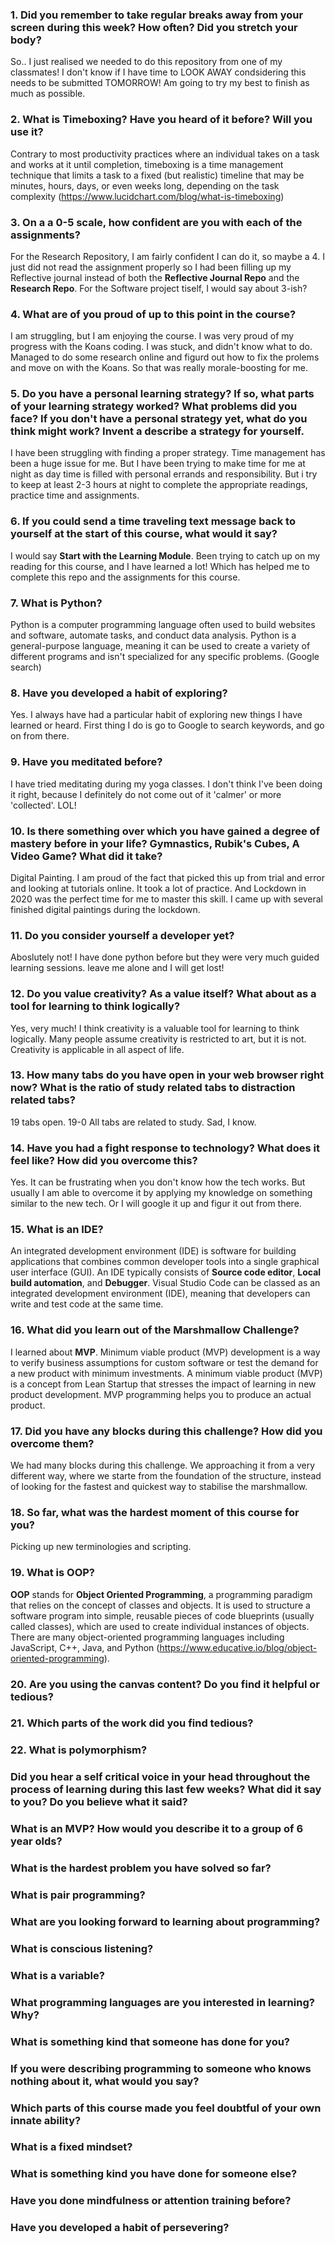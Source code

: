 ### 1. Did you remember to take regular breaks away from your screen during this week? How often? Did you stretch your body?
So.. I just realised we needed to do this repository from one of my classmates! I don't know if I have time to LOOK AWAY condsidering this needs to be submitted TOMORROW! Am going to try my best to finish as much as possible.


### 2. What is Timeboxing? Have you heard of it before? Will you use it?
Contrary to most productivity practices where an individual takes on a task and works at it until completion, timeboxing is a time management technique that limits a task to a fixed (but realistic) timeline that may be minutes, hours, days, or even weeks long, depending on the task complexity (https://www.lucidchart.com/blog/what-is-timeboxing)

### 3. On a a 0-5 scale, how confident are you with each of the assignments?
For the Research Repository, I am fairly confident I can do it, so maybe a 4. I just did not read the assignment properly so I had been filling up my Reflective journal instead of both the **Reflective Journal Repo** and the **Research Repo**. For the Software project tiself, I would say about 3-ish?

### 4. What are of you proud of up to this point in the course?
I am struggling, but I am enjoying the course. I was very proud of my progress with the Koans coding. I was stuck, and didn't know what to do. Managed to do some research online and figurd out how to fix the prolems and move on with the Koans. So that was really morale-boosting for me.

### 5. Do you have a personal learning strategy? If so, what parts of your learning strategy worked? What problems did you face? If you don't have a personal strategy yet, what do you think might work? Invent a describe a strategy for yourself. 
I have been struggling with finding a proper strategy. Time management has been a huge issue for me. But I have been trying to make time for me at night as day time is filled with personal errands and responsibility. But i try to keep at least 2-3 hours at night to complete the appropriate readings, practice time and assignments.

### 6. If you could send a time traveling text message back to yourself at the start of this course, what would it say?
I would say **Start with the Learning Module**. Been trying to catch up on my reading for this course, and I have learned a lot! Which has helped me to complete this repo and the assignments for this course.

### 7. What is Python?
Python is a computer programming language often used to build websites and software, automate tasks, and conduct data analysis. Python is a general-purpose language, meaning it can be used to create a variety of different programs and isn't specialized for any specific problems. (Google search)

### 8. Have you developed a habit of exploring?
Yes. I always have had a particular habit of exploring new things I have learned or heard. First thing I do is go to Google to search keywords, and go on from there.

### 9. Have you meditated before?
I have tried meditating during my yoga classes. I don't think I've been doing it right, because I definitely do not come out of it 'calmer' or more 'collected'. LOL!

### 10. Is there something over which you have gained a degree of mastery before in your life? Gymnastics, Rubik's Cubes, A Video Game? What did it take?
Digital Painting. I am proud of the fact that  picked this up from trial and error and looking at tutorials online. It took a lot of practice. And Lockdown in 2020 was the perfect time for me to master this skill. I came up with several finished digital paintings during the lockdown.

### 11. Do you consider yourself a developer yet?
Aboslutely not! I have done python before but they were very much guided learning sessions. leave me alone and I will get lost!

### 12. Do you value creativity? As a value itself? What about as a tool for learning to think logically?
Yes, very much! I think creativity is a valuable tool for learning to think logically. Many people assume creativity is restricted to art, but it is not. Creativity is applicable in all aspect of life. 

### 13. How many tabs do you have open in your web browser right now? What is the ratio of study related tabs to distraction related tabs?
19 tabs open. 19-0
All tabs are related to study. Sad, I know.

### 14. Have you had a fight response to technology? What does it feel like? How did you overcome this?
Yes. It can be frustrating when you don't know how the tech works. But usually I am able to overcome it by applying my knowledge on something similar to the new tech. Or I will google it up and figur it out from there.

### 15. What is an IDE?
An integrated development environment (IDE) is software for building applications that combines common developer tools into a single graphical user interface (GUI). An IDE typically consists of **Source code editor**, **Local build automation**, and **Debugger**. Visual Studio Code can be classed as an integrated development environment (IDE), meaning that developers can write and test code at the same time.

### 16. What did you learn out of the Marshmallow Challenge?
I learned about **MVP**. Minimum viable product (MVP) development is a way to verify business assumptions for custom software or test the demand for a new product with minimum investments. A minimum viable product (MVP) is a concept from Lean Startup that stresses the impact of learning in new product development. MVP programming helps you to produce an actual product.

### 17. Did you have any blocks during this challenge? How did you overcome them?
We had many blocks during this challenge. We approaching it from a very different way, where we starte from the foundation of the structure, instead of looking for the fastest and quickest way to stabilise the marshmallow.

### 18. So far, what was the hardest moment of this course for you?
Picking up new terminologies and scripting.

### 19. What is OOP?
**OOP** stands for **Object Oriented Programming**, a programming paradigm that relies on the concept of classes and objects. It is used to structure a software program into simple, reusable pieces of code blueprints (usually called classes), which are used to create individual instances of objects. There are many object-oriented programming languages including JavaScript, C++, Java, and Python (https://www.educative.io/blog/object-oriented-programming). 

### 20. Are you using the canvas content? Do you find it helpful or tedious?

### 21. Which parts of the work did you find tedious?

### 22. What is polymorphism?

### Did you hear a self critical voice in your head throughout the process of learning during this last few weeks? What did it say to you? Do you believe what it said?

### What is an MVP? How would you describe it to a group of 6 year olds?

### What is the hardest problem you have solved so far?

### What is pair programming?

### What are you looking forward to learning about programming?

### What is conscious listening?

### What is a variable?

### What programming languages are you interested in learning? Why?

### What is something kind that someone has done for you?

### If you were describing programming to someone who knows nothing about it, what would you say?

### Which parts of this course made you feel doubtful of your own innate ability?

### What is a fixed mindset?

### What is something kind you have done for someone else?

### Have you done mindfulness or attention training before?

### Have you developed a habit of persevering?









